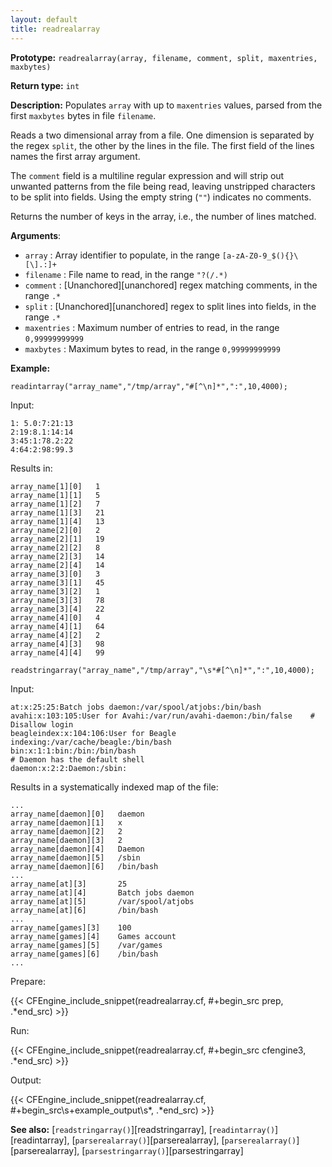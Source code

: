 ```yaml
---
layout: default
title: readrealarray
---
```


**Prototype:** `readrealarray(array, filename, comment, split, maxentries, maxbytes)`<br>

**Return type:** `int`

**Description:** Populates `array` with up to `maxentries` values, parsed from
the first `maxbytes` bytes in file `filename`.

Reads a two dimensional array from a file. One dimension is separated by the
regex `split`, the other by the lines in the file. The first field of the
lines names the first array argument.

The `comment` field is a multiline regular expression and will strip out
unwanted patterns from the file being read, leaving unstripped characters to be
split into fields. Using the empty string (`""`) indicates no comments.

Returns the number of keys in the array, i.e., the number of
lines matched.

**Arguments**:

- `array` : Array identifier to populate, in the range
  `[a-zA-Z0-9_$(){}\[\].:]+`
- `filename` : File name to read, in the range `"?(/.*)`
- `comment` : [Unanchored][unanchored] regex matching comments, in the range `.*`
- `split` : [Unanchored][unanchored] regex to split lines into fields, in the range `.*`
- `maxentries` : Maximum number of entries to read, in the range
  `0,99999999999`
- `maxbytes` : Maximum bytes to read, in the range `0,99999999999`

**Example:**

```cf3
readintarray("array_name","/tmp/array","#[^\n]*",":",10,4000);
```

Input:

```cf3
1: 5.0:7:21:13
2:19:8.1:14:14
3:45:1:78.2:22
4:64:2:98:99.3
```

Results in:

```cf3
array_name[1][0]   1
array_name[1][1]   5
array_name[1][2]   7
array_name[1][3]   21
array_name[1][4]   13
array_name[2][0]   2
array_name[2][1]   19
array_name[2][2]   8
array_name[2][3]   14
array_name[2][4]   14
array_name[3][0]   3
array_name[3][1]   45
array_name[3][2]   1
array_name[3][3]   78
array_name[3][4]   22
array_name[4][0]   4
array_name[4][1]   64
array_name[4][2]   2
array_name[4][3]   98
array_name[4][4]   99
```

```cf3
readstringarray("array_name","/tmp/array","\s*#[^\n]*",":",10,4000);
```

Input:

```cf3
at:x:25:25:Batch jobs daemon:/var/spool/atjobs:/bin/bash
avahi:x:103:105:User for Avahi:/var/run/avahi-daemon:/bin/false    # Disallow login
beagleindex:x:104:106:User for Beagle indexing:/var/cache/beagle:/bin/bash
bin:x:1:1:bin:/bin:/bin/bash
# Daemon has the default shell
daemon:x:2:2:Daemon:/sbin:
```

Results in a systematically indexed map of the file:

```cf3
...
array_name[daemon][0]   daemon
array_name[daemon][1]   x
array_name[daemon][2]   2
array_name[daemon][3]   2
array_name[daemon][4]   Daemon
array_name[daemon][5]   /sbin
array_name[daemon][6]   /bin/bash
...
array_name[at][3]       25
array_name[at][4]       Batch jobs daemon
array_name[at][5]       /var/spool/atjobs
array_name[at][6]       /bin/bash
...
array_name[games][3]    100
array_name[games][4]    Games account
array_name[games][5]    /var/games
array_name[games][6]    /bin/bash
...
```

Prepare:

{{< CFEngine_include_snippet(readrealarray.cf, #\+begin_src prep, .*end_src) >}}

Run:

{{< CFEngine_include_snippet(readrealarray.cf, #\+begin_src cfengine3, .*end_src) >}}

Output:

{{< CFEngine_include_snippet(readrealarray.cf, #\+begin_src\s+example_output\s*, .*end_src) >}}

**See also:** [`readstringarray()`][readstringarray], [`readintarray()`][readintarray], [`parserealarray()`][parserealarray], [`parserealarray()`][parserealarray], [`parsestringarray()`][parsestringarray]
